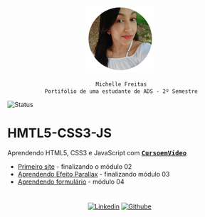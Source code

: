 <div align="center">
    <img src="meus_projetos/perfil.png" width="30%">

     Michelle Freitas
     Portifólio de uma estudante de ADS - 2º Semestre


</div>

![Status](https://img.shields.io/static/v1?label=STATUS&message=EM%20DESENVOLVIMENTO&color=GREEN&style=for-the-badge)


# HMTL5-CSS3-JS
 Aprendendo HTML5, CSS3 e JavaScript com <a href="https://www.cursoemvideo.com/" target="_blank"> **<kbd> CursoemVídeo </kbd>** </a>





 <ul>
  <li><a href="https://michelle-freitas.github.io/HMTL5-CSS3/meus_projetos/Ballet%20Page/index.html" target="_blank">Primeiro site</a> - finalizando o módulo 02</li>
  <li><a href="https://michelle-freitas.github.io/HMTL5-CSS3/meus_projetos/Barber/index.html" target="_blank">Aprendendo Efeito Parallax</a> - finalizando módulo 03</li>
  <li><a href="https://michelle-freitas.github.io/HMTL5-CSS3/meus_projetos/Waterfall/index.html" target="_blank">Aprendendo formulário</a> - módulo 04</li>

<!--   <li><a href="https://michelle-freitas.github.io/HMTL5-CSS3/meus_projetos/Login/index.html" target="_blank">Tela Login</a> - finalizando módulo 04</li> -->
 </ul>

<!--
# Imersão Alura - JavaScript
 JavaScript com <a href="https://www.alura.com.br/" target="_blank"> **<kbd> Imersão Alura </kbd>** </a>

 <ul>
  <li><a href="https://michelle-freitas.github.io/HMTL5-CSS3/meus_projetos/Ballet%20Page/index.html" target="_blank">Notas</a> - Calculadora de notas </li>
  </ul>
-->

#

<div align="center">

<a href="https://www.linkedin.com/in/michelle-afreitas/" >![Linkedin](https://img.shields.io/badge/LinkedIn-0077B5?style=for-the-badge&logo=linkedin&logoColor=white)</a>
<a href="https://github.com/Michelle-Freitas" >![Githube](https://img.shields.io/badge/GitHub-100000?style=for-the-badge&logo=github&logoColor=white)</a>
</div>
